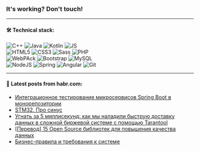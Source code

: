 ### It's working? Don't touch!

---

#### 🛠️ Technical stack:

![C++](https://img.shields.io/badge/C++-informational?logo=c%2B%2B&style=flat&logoColor=white&color=9C033A)
![Java](https://img.shields.io/badge/Java-informational?logo=java&style=flat&logoColor=white&color=007396)
![Kotlin](https://img.shields.io/badge/Kotlin-informational?logo=Kotlin&style=flat&logoColor=white&color=0095D5)
![JS](https://img.shields.io/badge/JS-informational?logo=javaScript&style=flat&logoColor=black&color=F7Df1E) <br>
![HTML5](https://img.shields.io/badge/HTML5-informational?logo=html5&style=flat&logoColor=white&color=E34F26)
![CSS3](https://img.shields.io/badge/CSS3-informational?logo=css3&style=flat&logoColor=white&color=157286)
![Sass](https://img.shields.io/badge/Saas-informational?logo=sass&style=flat&logoColor=white&color=hotpink)
![PHP](https://img.shields.io/badge/PHP-informational?logo=php&style=flat&logoColor=white&color=777BB4) <br>
![WebPAck](https://img.shields.io/badge/WebPack-informational?logo=webPack&style=flat&logoColor=white&color=FF6F00)
![Bootstrap](https://img.shields.io/badge/Bootstrap-informational?logo=Bootstrap&style=flat&logoColor=white&color=7952B3)
![MySQL](https://img.shields.io/badge/MySQL-informational?logo=MySQL&style=flat&logoColor=white&color=00f) <br>
![NodeJS](https://img.shields.io/badge/NodeJS-informational?logo=node.js&style=flat&logoColor=white&color=43853D)
![Spring](https://img.shields.io/badge/Spring-informational?logo=Spring&style=flat&logoColor=white&color=0A9EDC)
![Angular](https://img.shields.io/badge/Vue-informational?logo=vue.js&style=flat&logoColor=white&color=red)
![Git](https://img.shields.io/badge/Git-informational?logo=git&style=flat&logoColor=white&color=darkorange)

___

#### 💬 Latest posts from habr.com:

<!-- BLOG-POST-LIST:START -->
- [Интеграционное тестирование микросервисов Spring Boot в монорепозитории](https://habr.com/ru/post/658393/?utm_source=habrahabr&utm_medium=rss&utm_campaign=658393)
- [STM32. Про синус](https://habr.com/ru/post/659089/?utm_source=habrahabr&utm_medium=rss&utm_campaign=659089)
- [Угнать за 5 миллисекунд: как мы наладили быструю доставку данных в сложной биржевой системе с помощью Tarantool](https://habr.com/ru/post/658251/?utm_source=habrahabr&utm_medium=rss&utm_campaign=658251)
- [[Перевод] 15 Open Source библиотек для повышения качества данных](https://habr.com/ru/post/659075/?utm_source=habrahabr&utm_medium=rss&utm_campaign=659075)
- [Бизнес-правила и требования к системе](https://habr.com/ru/post/659045/?utm_source=habrahabr&utm_medium=rss&utm_campaign=659045)
<!-- BLOG-POST-LIST:END -->

